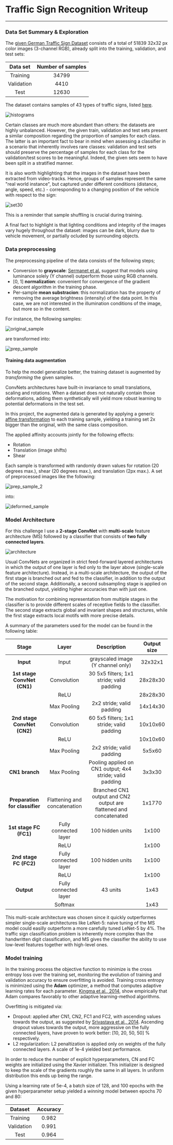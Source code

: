 # **Traffic Sign Recognition Writeup** 
---


[//]: # (Image References)

[histograms]: ./examples/histograms.png
[set30]: ./examples/set30.png
[original_sample]: ./examples/original_sample.png 
[prep_sample]: ./examples/prep_sample.png 
[architecture]: ./examples/architecture.jpg
[prep_sample_2]: ./examples/prep_sample_2.png 
[deformed_sample]: ./examples/deformed_sample.png 

### Data Set Summary & Exploration

The [given German Traffic Sign Dataset](http://benchmark.ini.rub.de/?section=gtsrb&subsection=dataset) consists of a total of 51839 32x32 px color images (3-channel RGB), already split into the training, validation, and test sets:

| Data set			    |     Number of samples | 
|:---------------------:|:---------------------:| 
| Training      		| 34799					| 
| Validation     		| 4410 					|
| Test					| 12630					|

The dataset contains samples of 43 types of traffic signs, listed [here](signnames.csv).

![histograms]

Certain classes are much more abundant than others: the datasets are highly unbalanced. However, the given train, validation and test sets present a similar composition regarding the proportion of samples for each class. The latter is an important fact to bear in mind when assessing a classifier in a scenario that inherently involves rare classes: validation and test sets should preserve the percentage of samples for each class for the validation/test scores to be meaningful. Indeed, the given sets seem to have been split in a stratified manner.

It is also worth highlighting that the images in the dataset have been extracted from video-tracks. Hence, groups of samples represent the same "real world instance", but captured under different conditions (distance, angle, speed, etc.) - corresponding to a changing position of the vehicle with respect to the sign: 

![set30]

This is a reminder that sample shuffling is crucial during training. 

A final fact to highlight is that lighting conditions and integrity of the images vary hugely throughout the dataset: images can be dark, blurry due to vehicle movement, or partially ocluded by surrounding objects.

###  Data preprocessing

The preprocessing pipeline of the data consists of the following steps;
+ Conversion to **grayscale**: [Sermanet et al.](http://yann.lecun.com/exdb/publis/pdf/sermanet-ijcnn-11.pdf) suggest that models using luminance solely (Y channel) outperform those using RGB channels.
+ [0, 1] **normalization**: convenient for convergence of the gradient descent algorithm in the training phase.
+ Per-sample **mean substracion**: this normalization has the property of removing the average brightness (intensity) of the data point. In this case, we are not interested in the illumination conditions of the image, but more so in the content.

For instance, the following samples:

![original_sample]

are transformed into:

![prep_sample]

#### Training data augmentation

To help the model generalize better, the training dataset is augmented by *transforming* the given samples.

ConvNets architectures have built-in invariance to small translations, scaling and rotations. When a dataset does not naturally contain those deformations, adding them synthetically will yield more robust learning to potential deformations in the test set.

In this project, the augmented data is generated by applying a generic [affine transformation](https://en.wikipedia.org/wiki/Affine_transformation) to each training sample, yielding a training set 2x bigger than the original, with the same class composition.

The applied affinity accounts jointly for the following effects:
+ Rotation
+ Translation (image shifts)
+ Shear

Each sample is transformed with randomly drawn values for rotation (20 degrees max.), shear (20 degrees max.), and translation (2px max.). A set of preprocessed images like the following:

![prep_sample_2]

into:

![deformed_sample]


### Model Architecture

For this challenge I use a **2-stage ConvNet** with **multi-scale** feature architecture (MS) followed by a classifier that consists of **two fully connected layers**. 

![architecture]

Usual ConvNets are organized in strict feed-forward layered architectures in which the output of one layer is fed only to the layer above (single-scale feature architecture). Instead, in a multi-scale architecture, the output of the first stage is branched out and fed to the classifier, in addition to the output of the second stage. Additionally, a second subsampling stage is applied on the branched output, yielding higher accuracies than with just one. 

The motivation for combining representation from multiple stages in the classifier is to provide different scales of receptive fields to the classifier. The second stage extracts global and invariant shapes and structures, while the first
stage extracts local motifs with more precise details.

A summary of the parameters used for the model can be found in the following table:

| Stage    |     Layer | Description | Output size |
|:---------------------:|:---------------------:| :---------------------:|:---------------------:|
| **Input**      		| 	Input		| grayscaled image (Y channel only) | 32x32x1|
| **1st stage ConvNet (CN1)**      		| 	Convolution		| 30 5x5 filters; 1x1 stride; valid padding | 28x28x30 |
|       		|  	ReLU		| | 28x28x30
| 				| Max Pooling	|2x2 stride; valid padding| 14x14x30
| **2nd stage ConvNet (CN2)**      		| 	Convolution		| 60 5x5 filters; 1x1 stride; valid padding | 10x10x60 |
|       		|  	ReLU		| | 10x10x60 |
| 				| Max Pooling	|2x2 stride; valid padding| 5x5x60 |
| **CN1 branch**      		| 	Max Pooling		| Pooling applied on CN1 output; 4x4 stride; valid padding | 3x3x30
| **Preparation for classifier**		|  	Flattening and concatenation		| Branched CN1 output and CN2 output are flattened and concatenated | 1x1770
| **1st stage FC (FC1)**				| Fully connected layer	|100 hidden units| 1x100
| 	| ReLU	| | 1x100
| **2nd stage FC (FC2)**				| Fully connected layer	|100 hidden units| 1x100
| 	| ReLU	| | 1x100
| **Output**				| Fully connected layer	|43 units| 1x43
| 	| Softmax	| | 1x43

This multi-scale architecture was chosen since it quickly outperformes simpler single-scale architectures like LeNet-5: naive tuning of the MS model could easilly outperform a more carefully tuned LeNet-5 by 4%. The traffic sign classification problem is inherently more complex than the handwritten digit classification, and MS gives the classifier the ability to use low-level features together with high-level ones.

### Model training

In the training process the objective function to minimize is the cross entropy loss over the training set, monitoring the evolution of training and validation accuracy to ensure overfitting is avoided. Training cross entropy is minimized using the **Adam** optimizer, a method that computes adaptive learning rates for each parameter. [Kingma et al., 2014](https://arxiv.org/abs/1412.6980), show empirically that Adam compares favorably to other adaptive learning-method algorithms.

Overfitting is mitigated via:
+ Dropout: applied after CN1, CN2, FC1 and FC2, with ascending values towards the output, as suggested by [Srivastava et al., 2014](https://www.google.es/url?sa=t&rct=j&q=&esrc=s&source=web&cd=1&cad=rja&uact=8&ved=0ahUKEwi-p5Ci34vTAhUEPBQKHUnMDegQFggcMAA&url=https%3A%2F%2Fwww.cs.toronto.edu%2F~hinton%2Fabsps%2FJMLRdropout.pdf&usg=AFQjCNFModVeeXkqtxn_TXeKPB0zFtw5ew&sig2=NAInnEhv1iJyKfk5yx87Sw). Ascending dropout values towards the output, more aggressive on the fully connected layers, have proven to work better: [10, 20, 50, 50] % respectively.
+ L2 regularization:  L2 penaltization is applied only on weights of the fully connected layers. A scale of 1e-4 yielded best performance.

In order to reduce the number of explicit hyperparameters, CN and FC weights are initialized using the Xavier initializer. This initializer is designed to keep the scale of the gradients roughly the same in all layers. In uniform distribution this ends up being the range.

Using a learning rate of 5e-4, a batch size of 128, and 100 epochs with the given hyperparameter setup yielded a *winning* model between epochs 70 and 80:

| Dataset			    |     Accuracy | 
|:---------------------:|:---------------------:| 
| Training      		| 0.982				| 
| Validation     		| 0.991 					|
| Test					| 0.964				|

